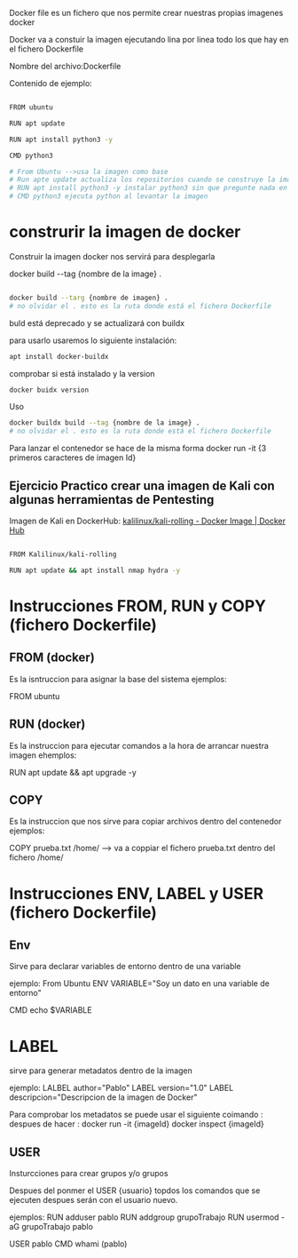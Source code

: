 Docker file es un fichero que nos permite crear nuestras propias imagenes docker

Docker va a  constuir la imagen ejecutando lina por linea todo los que hay en el fichero Dockerfile

Nombre del archivo:Dockerfile

Contenido de ejemplo:

```sh fold:"Dockerfile"

FROM ubuntu

RUN apt update

RUN apt install python3 -y

CMD python3

# From Ubuntu -->usa la imagen como base
# Run apte update actualiza los repositorios cuando se construye la imagen
# RUN apt install python3 -y instalar python3 sin que pregunte nada en la instalacion.
# CMD python3 ejecuta python al levantar la imagen
```

# construrir la imagen de docker

Construir la imagen docker nos servirá para desplegarla 

docker build --tag {nombre de la image} . 

```sh fold:"construir imagen Docker"

docker build --targ {nombre de imagen} .
# no olvidar el . esto es la ruta donde está el fichero Dockerfile
```

buld está deprecado y se actualizará con buildx


para usarlo usaremos lo siguiente
instalación:
```sh fold:"Instalacion docker-buildx"
apt install docker-buildx
```

comprobar si está instalado y la version
```sh fold:"Comprobar version de DockerBuildx"
docker buidx version
```

Uso
```sh fold:"Crear una imagen con buildx"
docker buildx build --tag {nombre de la image} .
# no olvidar el . esto es la ruta donde está el fichero Dockerfile

```

Para lanzar el contenedor se hace de la misma forma
docker run -it {3 primeros caracteres de imagen Id}








## Ejercicio Practico crear una imagen de Kali con algunas herramientas de Pentesting


Imagen de Kali en DockerHub: [kalilinux/kali-rolling - Docker Image | Docker Hub](https://hub.docker.com/r/kalilinux/kali-rolling)
```sh fold:"Ejercicio Practico Dockerfile"

FROM Kalilinux/kali-rolling

RUN apt update && apt install nmap hydra -y

```



# Instrucciones FROM, RUN y COPY (fichero Dockerfile)
## FROM (docker)
Es la isntruccion para asignar la base del sistema
ejemplos:

FROM ubuntu

## RUN (docker)

Es la instruccion para ejecutar comandos a la hora de arrancar nuestra imagen
ehemplos:

RUN apt update && apt upgrade -y


## COPY

Es la instruccion que nos sirve para copiar archivos dentro del contenedor
ejemplos:

COPY prueba.txt  /home/ --> va a coppiar  el fichero prueba.txt dentro del fichero /home/

# Instrucciones ENV, LABEL y USER (fichero Dockerfile)

## Env
Sirve para declarar variables de entorno dentro de una variable

ejemplo:
From Ubuntu
ENV VARIABLE="Soy un dato en una variable de entorno"

CMD echo $VARIABLE

# LABEL
sirve para generar metadatos dentro de la imagen


ejemplo:
LALBEL author="Pablo"
LABEL version="1.0"
LABEL descripcion="Descripcion de la imagen de Docker"


Para comprobar los metadatos se puede usar el siguiente coimando :
despues de hacer :
docker run -it  {imageId}
docker inspect {imageId}

## USER
Insturcciones para crear grupos y/o grupos

Despues del ponmer el USER {usuario}
topdos los comandos que se ejecuten despues  serán con el usuario nuevo.

ejemplos:
RUN adduser pablo
RUN addgroup grupoTrabajo
RUN usermod -aG grupoTrabajo pablo

USER pablo
CMD whami (pablo)
